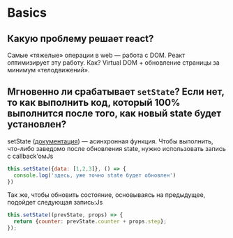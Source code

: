 # Basics

## Какую проблему решает react?

Самые «тяжелые» операции в web — работа с DOM. Реакт оптимизирует эту работу. Как? Virtual DOM + обновление страницы за минимум «телодвижений».

## Мгновенно ли срабатывает `setState`? Если нет, то как выполнить код, который 100% выполнится после того, как новый state будет установлен?

setState \([документация](https://reactjs.org/docs/react-component.html#setstate)\) — асинхронная функция. Чтобы выполнить, что-либо заведомо после обновления state, нужно использовать запись с callback’омJs

```javascript
this.setState({data: [1,2,3]}, () => {
  console.log('здесь, уже точно state будет обновлен')
})
```

Так же, чтобы обновить состояние, основываясь на предыдущее, подойдет следующая запись:Js

```javascript
this.setState((prevState, props) => {
  return {counter: prevState.counter + props.step};
});
```



